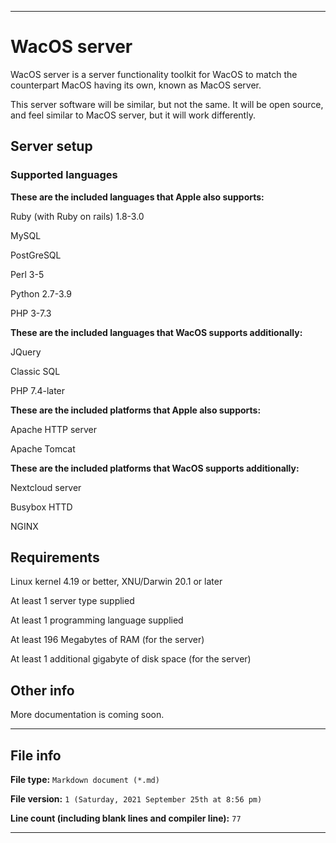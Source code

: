 
***

# WacOS server

WacOS server is a server functionality toolkit for WacOS to match the counterpart MacOS having its own, known as MacOS server.

This server software will be similar, but not the same. It will be open source, and feel similar to MacOS server, but it will work differently.

## Server setup

### Supported languages

**These are the included languages that Apple also supports:**

Ruby (with Ruby on rails) 1.8-3.0

MySQL

PostGreSQL

Perl 3-5

Python 2.7-3.9

PHP 3-7.3

**These are the included languages that WacOS supports additionally:**

JQuery

Classic SQL

PHP 7.4-later

**These are the included platforms that Apple also supports:**

Apache HTTP server

Apache Tomcat

**These are the included platforms that WacOS supports additionally:**

Nextcloud server

Busybox HTTD

NGINX

## Requirements

Linux kernel 4.19 or better, XNU/Darwin 20.1 or later

At least 1 server type supplied

At least 1 programming language supplied

At least 196 Megabytes of RAM (for the server)

At least 1 additional gigabyte of disk space (for the server)

## Other info

More documentation is coming soon.

***

## File info

**File type:** `Markdown document (*.md)`

**File version:** `1 (Saturday, 2021 September 25th at 8:56 pm)`

**Line count (including blank lines and compiler line):** `77`

***
